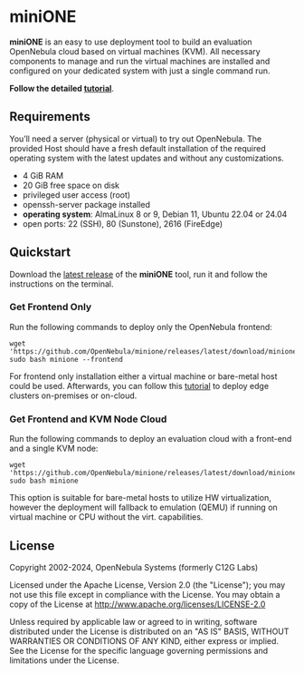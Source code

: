 # miniONE

**miniONE** is an easy to use deployment tool to build an evaluation OpenNebula cloud based on virtual machines (KVM). All necessary components to manage and run the virtual machines are installed and configured on your dedicated system with just a single command run.

**Follow the detailed [tutorial](https://docs.opennebula.io/stable/quick_start/try_opennebula/opennebula_on-prem_with_minione/)**.

## Requirements
You’ll need a server (physical or virtual) to try out OpenNebula. The provided Host should have a fresh default installation of the required operating system with the latest updates and without any customizations.

- 4 GiB RAM
- 20 GiB free space on disk
- privileged user access (root)
- openssh-server package installed
- **operating system**: AlmaLinux 8 or 9, Debian 11, Ubuntu 22.04 or 24.04
- open ports: 22 (SSH), 80 (Sunstone), 2616 (FireEdge)

## Quickstart

Download the [latest release](https://github.com/OpenNebula/minione/releases/latest) of the **miniONE** tool, run it and follow the instructions on the terminal.

### Get Frontend Only

Run the following commands to deploy only the OpenNebula frontend:

```
wget 'https://github.com/OpenNebula/minione/releases/latest/download/minione'
sudo bash minione --frontend
```

For frontend only installation either a virtual machine or bare-metal host could be used. Afterwards, you can  follow this [tutorial](https://docs.opennebula.io/stable/quick_start/try_opennebula/opennebula_on-prem_with_minione/) to deploy edge clusters on-premises or on-cloud.

### Get Frontend and KVM Node Cloud

Run the following commands to deploy an evaluation cloud with a front-end and a single KVM node:

```
wget 'https://github.com/OpenNebula/minione/releases/latest/download/minione'
sudo bash minione
```

This option is suitable for bare-metal hosts to utilize HW virtualization, however the deployment will fallback to emulation (QEMU) if running on virtual machine or CPU without the virt. capabilities.

## License

Copyright 2002-2024, OpenNebula Systems (formerly C12G Labs)

Licensed under the Apache License, Version 2.0 (the "License"); you may
not use this file except in compliance with the License. You may obtain
a copy of the License at http://www.apache.org/licenses/LICENSE-2.0

Unless required by applicable law or agreed to in writing, software
distributed under the License is distributed on an "AS IS" BASIS,
WITHOUT WARRANTIES OR CONDITIONS OF ANY KIND, either express or implied.
See the License for the specific language governing permissions and
limitations under the License.
